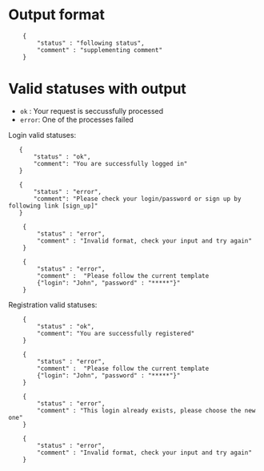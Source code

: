 # Output format
``` 
    { 
        "status" : "following status",
        "comment" : "supplementing comment"
    }

```

# Valid statuses with output
 - `ok` : Your request is seccussfully processed
 - `error`: One of the processes failed

 Login valid statuses:
 ```
    {
        "status" : "ok",
        "comment": "You are successfully logged in"
    }
 ```
 ```
    {
        "status" : "error",
        "comment": "Please check your login/password or sign up by following link [sign_up]"
    }
```
```
    {
        "status" : "error",
        "comment" : "Invalid format, check your input and try again"
    }
```
```
    {
        "status" : "error",
        "comment" :  "Please follow the current template 
        {"login": "John", "password" : "*****"}"
    }
```

Registration valid statuses:
```
    {
        "status" : "ok",
        "comment": "You are successfully registered"
    }
```
```
    {
        "status" : "error",
        "comment" :  "Please follow the current template 
        {"login": "John", "password" : "*****"}"
    }
```
```
    {
        "status" : "error",
        "comment" : "This login already exists, please choose the new one"
    }
```
```
    {
        "status" : "error",
        "comment" : "Invalid format, check your input and try again"
    }
```